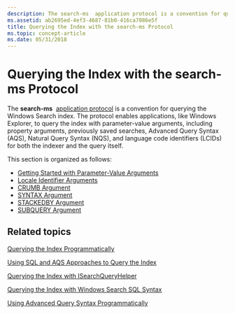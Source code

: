 ```yaml
---
description: The search-ms  application protocol is a convention for querying the Windows Search index.
ms.assetid: ab2695ed-4ef3-4687-81b0-416ca7086e5f
title: Querying the Index with the search-ms Protocol
ms.topic: concept-article
ms.date: 05/31/2018
---
```


# Querying the Index with the search-ms Protocol

The **search-ms**  [application protocol](/previous-versions/windows/internet-explorer/ie-developer/platform-apis/aa767916(v=vs.85)) is a convention for querying the Windows Search index. The protocol enables applications, like Windows Explorer, to query the index with parameter-value arguments, including property arguments, previously saved searches, Advanced Query Syntax (AQS), Natural Query Syntax (NQS), and language code identifiers (LCIDs) for both the indexer and the query itself.

This section is organized as follows:

-   [Getting Started with Parameter-Value Arguments](getting-started-with-parameter-value-arguments.md)
-   [Locale Identifier Arguments](-search-3x-wds-qryidx-localeidentifiers.md)
-   [CRUMB Argument](-search-3x-wds-qryidx-crumb.md)
-   [SYNTAX Argument](-search-3x-wds-qryidx-syntaxargument.md)
-   [STACKEDBY Argument](-search-3x-wds-qryidx-stackedby.md)
-   [SUBQUERY Argument](-search-3x-wds-qryidx-subquery.md)

## Related topics

<dl> <dt>

[Querying the Index Programmatically](-search-3x-wds-qryidx-overview.md)
</dt> <dt>

[Using SQL and AQS Approaches to Query the Index](-search-3x-wds-qryidx-overview.md)
</dt> <dt>

[Querying the Index with ISearchQueryHelper](-search-3x-wds-qryidx-searchqueryhelper.md)
</dt> <dt>

[Querying the Index with Windows Search SQL Syntax](-search-sql-windowssearch-entry.md)
</dt> <dt>

[Using Advanced Query Syntax Programmatically](-search-3x-advancedquerysyntax.md)
</dt> </dl>

 

 
